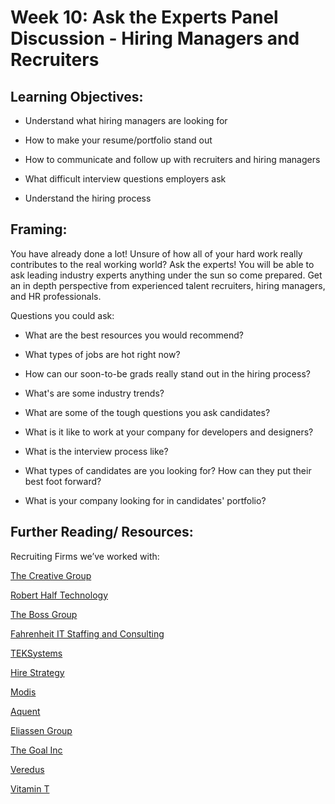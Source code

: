# Week 10: Ask the Experts Panel Discussion - Hiring Managers and Recruiters   

## Learning Objectives: 

* Understand what hiring managers are looking for 

* How to make your resume/portfolio stand out 

* How to communicate and follow up with recruiters and hiring managers

* What difficult interview questions employers ask 

* Understand the hiring process 

## Framing: 

You have already done a lot! Unsure of how all of your hard work really contributes to the real working world? Ask the experts!  You will be able to ask leading industry experts anything under the sun so come prepared. Get an in depth perspective from experienced talent recruiters, hiring managers, and HR professionals. 

Questions you could ask: 

* What are the best resources you would recommend?

* What types of jobs are hot right now? 

* How can our soon-to-be grads really stand out in the hiring process?

* What's are some industry trends?

* What are some of the tough questions you ask candidates?

* What is it like to work at your company for developers and designers?

* What is the interview process like?

* What types of candidates are you looking for? How can they put their best foot forward?

* What is your company looking for in candidates' portfolio?

## Further Reading/ Resources: 

Recruiting Firms we’ve worked with:  

[The Creative Group](https://www.roberthalf.com/creativegroup) 

[Robert Half Technology](https://www.roberthalf.com/) 

[The Boss Group](http://www.thebossgroup.com/) 

[Fahrenheit IT Staffing and Consulting](http://www.fahrenheitit.com/) 

[TEKSystems](https://www.teksystems.com/en) 

[Hire Strategy ](http://www.hirestrategy.com/)

[Modis](http://www.modis.com/) 

[Aquent ](https://aquent.com/)

[Eliassen Group](http://www.eliassen.com/)

[The Goal Inc ](http://www.thegoalinc.com/)

[Veredus](https://vereduscorp.com/)

[Vitamin T](https://vitamintalent.com/)  

